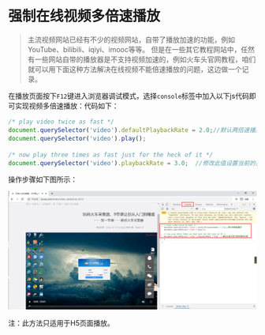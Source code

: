 

# 强制在线视频多倍速播放

> 主流视频网站已经有不少的视频网站，自带了播放加速的功能，例如YouTube、bilibili、iqiyi、imooc等等。
> 但是在一些其它教程网站中，任然有一些网站自带的播放器是不支持视频加速的，例如火车头官网教程，咱们就可以用下面这种方法解决在线视频不能倍速播放的问题，这边做一个记录。

在播放页面按下`F12`键进入浏览器调试模式，选择`console`标签中加入以下js代码即可实现视频多倍速播放：代码如下：

```javascript
/* play video twice as fast */
document.querySelector('video').defaultPlaybackRate = 2.0;//默认两倍速播放
document.querySelector('video').play();

/* now play three times as fast just for the heck of it */
document.querySelector('video').playbackRate = 3.0;  //修改此值设置当前的播放倍数
```

操作步骤如下图所示：


![多倍速播放教程](assets/image-20201216151002050.png)



注：此方法只适用于H5页面播放。

